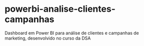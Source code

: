 # powerbi-analise-clientes-campanhas
Dashboard em Power BI para análise de clientes e campanhas de marketing, desenvolvido no curso da DSA
